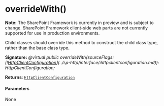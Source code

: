 # overrideWith()
**Note:** The SharePoint Framework is currently in preview and is subject to change. SharePoint Framework client-side web parts are not currently supported for use in production environments.



Child classes should override this method to construct the child class type, rather than the base class type.

**Signature:** _@virtual public overrideWith(sourceFlags: [I[HttpClientConfiguration](../sp-http/class/httpclientconfiguration.md)](../sp-http/interface/ihttpclientconfiguration.md)): HttpClientConfiguration;_

**Returns**: [`HttpClientConfiguration`](../sp-http/class/httpclientconfiguration.md)





#### Parameters
None


